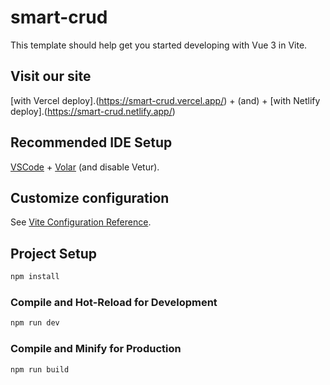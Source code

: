# smart-crud

This template should help get you started developing with Vue 3 in Vite.
## Visit our site
[with Vercel deploy].(https://smart-crud.vercel.app/) + (and) + [with Netlify deploy].(https://smart-crud.netlify.app/)

## Recommended IDE Setup

[VSCode](https://code.visualstudio.com/) + [Volar](https://marketplace.visualstudio.com/items?itemName=Vue.volar) (and disable Vetur).

## Customize configuration

See [Vite Configuration Reference](https://vitejs.dev/config/).

## Project Setup

```sh
npm install
```

### Compile and Hot-Reload for Development

```sh
npm run dev
```

### Compile and Minify for Production

```sh
npm run build
```
